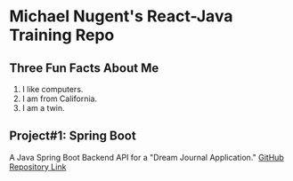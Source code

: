 # Michael Nugent's React-Java Training Repo

## Three Fun Facts About Me
1. I like computers.
2. I am from California.
3. I am a twin.


## Project#1: Spring Boot
A Java Spring Boot Backend API for a "Dream Journal Application."
[GitHub Repository Link](https://github.com/nugentmichael1/DreamJournalApp)